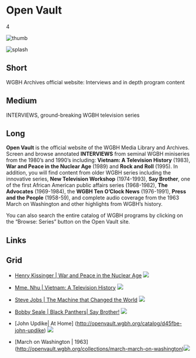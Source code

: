 # Open Vault

4

![thumb](https://s3.amazonaws.com/wgbhstocksales.org/content/collections/open_vault/ov-thumb_348x196.png)

![splash](http://placehold.it/770x433)

## Short

WGBH Archives official website:
Interviews and in depth program content 

## Medium

INTERVIEWS, ground-breaking WGBH television series

## Long

**Open Vault** is the official website of the WGBH Media Library and Archives.  
Screen and browse annotated **INTERVIEWS** from seminal WGBH miniseries from the 
1980’s and 1990’s including: 
**Vietnam: A Television History** (1983), 
**War and Peace in the Nuclear Age** (1989) and 
**Rock and Roll** (1995).
In addition, you will find content from older WGBH series including the innovative series, 
**New Television Workshop** (1974-1993), 
**Say Brother**, one of the first African American public affairs series (1968-1982), 
**The Advocates** (1969-1984), 
the **WGBH Ten O’Clock News** (1976-1991), 
**Press and the People** (1958-59), 
and complete audio coverage from the 1963 March on Washington 
and other highlights from WGBH’s history. 

You can also search the entire catalog of WGBH programs by clicking on 
the “Browse: Series” button on the Open Vault site.   

## Links

## Grid

- [Henry Kissinger | War and Peace in the Nuclear Age](http://openvault.wgbh.org/catalog/wpna-3c957b-interview-with-henry-kissinger-1986) ![](https://s3.amazonaws.com/wgbhstocksales.org/content/collections/open_vault/Kissinger_348x196.jpg)
- [Mme. Nhu | Vietnam: A Television History](http://openvault.wgbh.org/catalog/vietnam-1a3f8e-interview-with-madame-ngo-dinh-nhu-1982) ![](https://s3.amazonaws.com/wgbhstocksales.org/content/collections/open_vault/Madame+Nhu_348x196.jpg)
- [Steve Jobs | The Machine that Changed the World](http://openvault.wgbh.org/catalog/7b7ae3-steve-jobs-interview) ![](https://s3.amazonaws.com/wgbhstocksales.org/content/collections/open_vault/Steve+Jobs_348x196.jpg)
- [Bobby Seale | Black Panthers| Say Brother!]( http://openvault.wgbh.org/catalog/openvault:43942) ![](https://s3.amazonaws.com/wgbhstocksales.org/content/collections/open_vault/Bobby+Seale_348x196.jpg)

- [John Updike| At Home] (http://openvault.wgbh.org/catalog/d45fbe-john-updike) ![](https://s3.amazonaws.com/wgbhstocksales.org/content/collections/open_vault/John+Updike+-+Version+2_348x196.jpg)
- [March on Washington | 1963] (http://openvault.wgbh.org/collections/march-march-on-washington)![](https://s3.amazonaws.com/wgbhstocksales.org/content/collections/open_vault/March+on+Washington_348x196.jpg)
